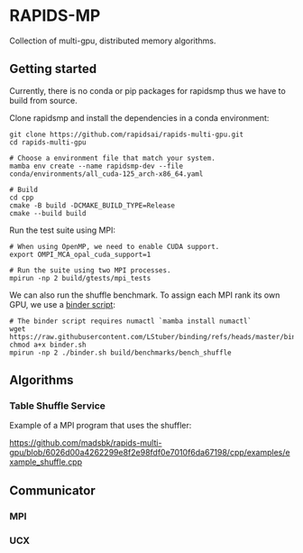 # RAPIDS-MP

Collection of multi-gpu, distributed memory algorithms.

## Getting started

Currently, there is no conda or pip packages for rapidsmp thus we have to build from source.

Clone rapidsmp and install the dependencies in a conda environment:
```
git clone https://github.com/rapidsai/rapids-multi-gpu.git
cd rapids-multi-gpu

# Choose a environment file that match your system.
mamba env create --name rapidsmp-dev --file conda/environments/all_cuda-125_arch-x86_64.yaml

# Build
cd cpp
cmake -B build -DCMAKE_BUILD_TYPE=Release
cmake --build build
```

Run the test suite using MPI:
```
# When using OpenMP, we need to enable CUDA support.
export OMPI_MCA_opal_cuda_support=1

# Run the suite using two MPI processes.
mpirun -np 2 build/gtests/mpi_tests
```

We can also run the shuffle benchmark. To assign each MPI rank its own GPU, we use a [binder script](https://github.com/LStuber/binding/blob/master/binder.sh):
```
# The binder script requires numactl `mamba install numactl`
wget https://raw.githubusercontent.com/LStuber/binding/refs/heads/master/binder.sh
chmod a+x binder.sh
mpirun -np 2 ./binder.sh build/benchmarks/bench_shuffle
```

## Algorithms
### Table Shuffle Service
Example of a MPI program that uses the shuffler:

https://github.com/madsbk/rapids-multi-gpu/blob/6026d00a4262299e8f2e98fdf0e7010f6da67198/cpp/examples/example_shuffle.cpp

## Communicator

### MPI

### UCX
